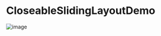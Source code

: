 # CloseableSlidingLayoutDemo
![image](https://github.com/993739033/CloseableSlidingLayoutDemo/CloseableSlidingLayoutDemo/app/src/assest/S81205-17085676(2).gif)

